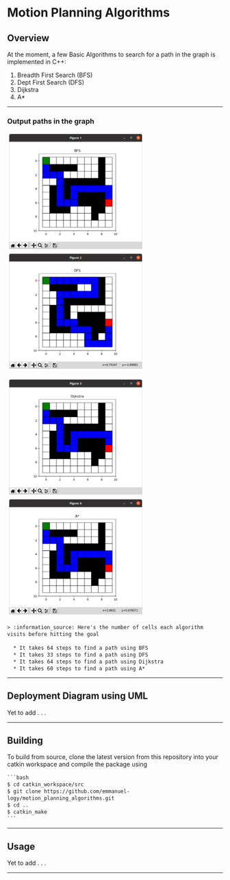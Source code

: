 # Motion Planning Algorithms

## Overview
At the moment, a few Basic Algorithms to search for a path in the graph is implemented in C++:
1. Breadth First Search (BFS)
2. Dept First Search (DFS)
3. Dijkstra
4. A*

---
### Output paths in the graph 
<p float="left">
  <img src="media/1_BFS.png" width="320" />
  <img src="media/2_DFS.png" width="320" />
</p>

<p float="left">
  <img src="media/3_Dijkstra.png" width="320" />
  <img src="media/4_AStar.png" width="320" />
</p>

~~~
> :information_source: Here's the number of cells each algorithm visits before hitting the goal
  
  * It takes 64 steps to find a path using BFS
  * It takes 33 steps to find a path using DFS
  * It takes 64 steps to find a path using Dijkstra
  * It takes 60 steps to find a path using A*
~~~

---
## Deployment Diagram using UML

Yet to add . . .




---
## Building

To build from source, clone the latest version from this repository into your catkin workspace and compile the package using

	```bash
	$ cd catkin_workspace/src
	$ git clone https://github.com/emmanuel-logy/motion_planning_algorithms.git
	$ cd ..
	$ catkin_make
	```


---
## Usage

Yet to add . . . 
	
	
---
    
    
